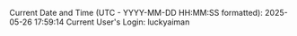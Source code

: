 Current Date and Time (UTC - YYYY-MM-DD HH:MM:SS formatted): 2025-05-26 17:59:14
Current User's Login: luckyaiman
